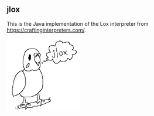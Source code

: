 ## jlox

This is the Java implementation of the Lox interpreter from https://craftinginterpreters.com/.

![jlox bird](jloxbird.gif)